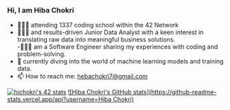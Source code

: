 ### Hi, I am Hiba Chokri

<!-- -->
- 👩🏻‍🎓 attending 1337 coding school within the 42 Network<br/>
- 👩🏻‍💼 and results-driven Junior Data Analyst with a keen interest in translating raw data into meaningful business solutions.<br/>
-👩🏻‍💻 am a Software Engineer sharing my experiences with coding and problem-solving.<br/>
- 🤖 currently diving into the world of machine learning models and training data.<br/>
- 📫 How to reach me: hebachokri7@gmail.com<br/>

[![hichokri's 42 stats](https://badge.mediaplus.ma/binary/hichokri)](https://github.com/oakoudad/badge42)
[![Hiba Chokri's GitHub stats](https://github-readme-stats.vercel.app/api?username=Hiba Chokri)](https://github.com/anuraghazra/github-readme-stats)
